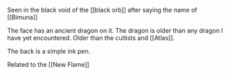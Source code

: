 Seen in the black void of the [[black orb]] after saying the name of [[Bimuna]]

The face has an ancient dragon on it. The dragon is older than any dragon I have yet encountered. Older than the cultists and [[Atlas]].

The back is a simple ink pen.

Related to the [[New Flame]]